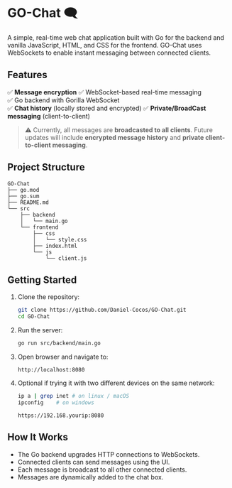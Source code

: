 # GO-Chat 🗨️

A simple, real-time web chat application built with Go for the backend and vanilla JavaScript, HTML, and CSS for the frontend. GO-Chat uses WebSockets to enable instant messaging between connected clients.

## Features

✅ **Message encryption**
✅ WebSocket-based real-time messaging  
✅ Go backend with Gorilla WebSocket  
✅ **Chat history** (locally stored and encrypted)
✅ **Private/BroadCast messaging** (client-to-client)

> ⚠️ Currently, all messages are **broadcasted to all clients**. Future updates will include **encrypted message history** and **private client-to-client messaging**.

## Project Structure

```
GO-Chat
├── go.mod
├── go.sum
├── README.md
└── src
    ├── backend
    │   └── main.go
    └── frontend
        ├── css
        │   └── style.css
        ├── index.html
        └── js
            └── client.js
```

## Getting Started

1. Clone the repository:
    ```bash
    git clone https://github.com/Daniel-Cocos/GO-Chat.git
    cd GO-Chat
    ```

2. Run the server:
    ```bash
    go run src/backend/main.go
    ```

3. Open browser and navigate to:
    ```
    http://localhost:8080
    ```

4. Optional if trying it with two different devices on the same network:
    ```bash
    ip a | grep inet # on linux / macOS
    ipconfig    # on windows
    ```

    ```
    https://192.168.yourip:8080
    ```

## How It Works

- The Go backend upgrades HTTP connections to WebSockets.
- Connected clients can send messages using the UI.
- Each message is broadcast to all other connected clients.
- Messages are dynamically added to the chat box.
